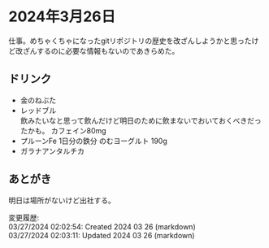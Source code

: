 # 2024年3月26日

仕事。めちゃくちゃになったgitリポジトリの歴史を改ざんしようかと思ったけど改ざんするのに必要な情報もないのであきらめた。

## ドリンク

- 金のねぶた
- レッドブル  
飲みたいなと思って飲んだけど明日のために飲まないでおいておくべきだったかも。
カフェイン80mg
- プルーンFe 1日分の鉄分 のむヨーグルト 190g
- ガラナアンタルチカ

## あとがき

明日は場所がないけど出社する。

変更履歴:  
03/27/2024 02:02:54: Created 2024 03 26 (markdown)  
03/27/2024 02:03:11: Updated 2024 03 26 (markdown)  
